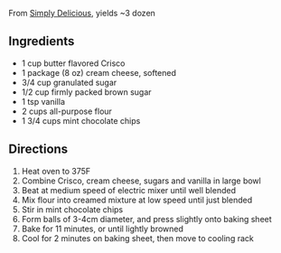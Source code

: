 From [Simply Delicious](https://www.justapinch.com/recipes/dessert/cookies/simply-delicious-minty-cookies.html), yields ~3 dozen

## Ingredients
- 1 cup butter flavored Crisco
- 1 package (8 oz) cream cheese, softened
- 3/4 cup granulated sugar
- 1/2 cup firmly packed brown sugar
- 1 tsp vanilla
- 2 cups all-purpose flour
- 1 3/4 cups mint chocolate chips

## Directions
1. Heat oven to 375F
1. Combine Crisco, cream cheese, sugars and vanilla in large bowl
1. Beat at medium speed of electric mixer until well blended
1. Mix flour into creamed mixture at low speed until just blended
1. Stir in mint chocolate chips
1. Form balls of 3-4cm diameter, and press slightly onto baking sheet
1. Bake for 11 minutes, or until lightly browned
1. Cool for 2 minutes on baking sheet, then move to cooling rack

